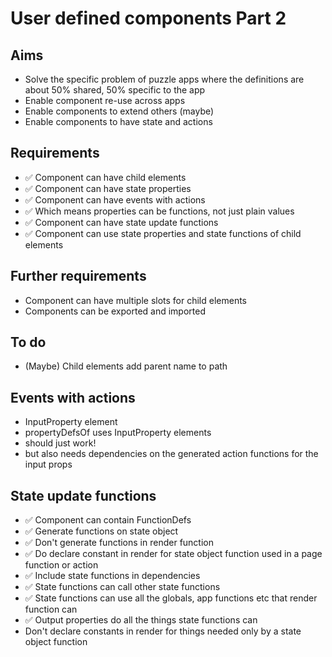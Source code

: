 User defined components Part 2
==============================

Aims
----

- Solve the specific problem of puzzle apps where the definitions are about 50% shared, 50% specific to the app
- Enable component re-use across apps
- Enable components to extend others (maybe)
- Enable components to have state and actions

Requirements
------------

- ✅ Component can have child elements
- ✅ Component can have state properties
- ✅ Component can have events with actions
- ✅ Which means properties can be functions, not just plain values
- ✅ Component can have state update functions
- ✅ Component can use state properties and state functions of child elements

Further requirements
--------------------

- Component can have multiple slots for child elements
- Components can be exported and imported



To do
-----

- (Maybe) Child elements add parent name to path
 
Events with actions
-------------------
- InputProperty element
- propertyDefsOf uses InputProperty elements
- should just work!
- but also needs dependencies on the generated action functions for the input props

State update functions
----------------------

- ✅ Component can contain FunctionDefs
- ✅ Generate functions on state object
- ✅ Don't generate functions in render function
- ✅ Do declare constant in render for state object function used in a page function or action
- ✅ Include state functions in dependencies
- ✅ State functions can call other state functions
- ✅ State functions can use all the globals, app functions etc that render function can
- ✅ Output properties do all the things state functions can
- Don't declare constants in render for things needed only by a state object function
